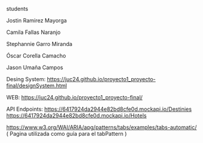 students

Jostin Ramirez Mayorga

Camila Fallas Naranjo

Stephannie Garro Miranda

Óscar Corella Camacho

Jason Umaña Campos

Desing System: https://juc24.github.io/proyecto1_proyecto-final/designSystem.html

WEB: https://juc24.github.io/proyecto1_proyecto-final/

API Endpoints:
https://6417924da2944e82bd8cfe0d.mockapi.io/Destinies
https://6417924da2944e82bd8cfe0d.mockapi.io/Hotels

https://www.w3.org/WAI/ARIA/apg/patterns/tabs/examples/tabs-automatic/ ( Pagina utilizada como guía para el tabPattern )
